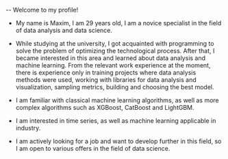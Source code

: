 -- Welcome to my profile!

- My name is Maxim, I am 29 years old, I am a novice specialist in the field of data analysis and data science.

- While studying at the university, I got acquainted with programming to solve the problem of optimizing the technological process. After that, I became interested in this area and learned about data analysis and machine learning. From the relevant work experience at the moment, there is experience only in training projects where data analysis methods were used, working with libraries for data analysis and visualization, sampling metrics, building and choosing the best model.
- I am familiar with classical machine learning algorithms, as well as more complex algorithms such as XGBoost, CatBoost and LightGBM.
- I am interested in time series, as well as machine learning applicable in industry.
- I am actively looking for a job and want to develop further in this field, so I am open to various offers in the field of data science.
